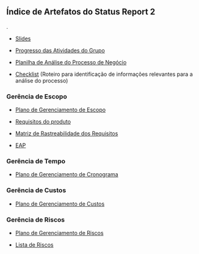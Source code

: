 ## Índice de Artefatos do Status Report 2  
  
 . 

- [Slides](https://www.canva.com/design/DAFd9RNpxTI/xa2yJry0EndrSBHxogWZTg/edit?utm_content=DAFd9RNpxTI&utm_campaign=designshare&utm_medium=link2&utm_source=sharebutton)

- [Progresso das Atividades do Grupo](https://gainful-zephyr-5c8.notion.site/Projeto-SEGEL-574c847bab1c4842a7b3f8473cb32411)  

- [Planilha de Análise do Processo de Negócio](https://docs.google.com/spreadsheets/d/1GUpxY5dhjrREdxMKTkuqnBW_aiJdIZ2BZmYcIj3e3cQ) 

- [Checklist](https://docs.google.com/spreadsheets/d/1DP6PL4tH3mFxMxzjkvHUGcXXHfqB3rMLFpmBd6XgmPY/edit#gid=1398848070) (Roteiro para identificação de informações relevantes para a análise do processo)

### Gerência de Escopo
- [Plano de Gerenciamento de Escopo](https://docs.google.com/document/d/1Zw34CQJiNeBAfu_6yqHk4OUsp4kgmqWbUl3YpCPC0xA)  

- [Requisitos do produto](https://docs.google.com/document/d/10hPPxG88-_N7ps1KECuQP5Cmd_bqpGngqPFnej09L1c)  

- [Matriz de Rastreabilidade dos Requisitos](https://docs.google.com/spreadsheets/d/1weB-ux4Jhi0G28YOf8wwhlB8hsfnrZbf1V56eMiIUNs/)

- [EAP](https://docs.google.com/document/d/1CjzGsDqvfBAsnrw8ktZK-nQncCbUSpXJ)

### Gerência de Tempo
- [Plano de Gerenciamento de Cronograma](/StatusReport2/PGP/Gerencia%20de%20Tempo_Plano%20de%20Gerenciamento%20de%20Cronograma.pdf)  

### Gerência de Custos
- [Plano de Gerenciamento de Custos](/StatusReport2/PGP/Gerencia%20de%20Custos_Plano%20de%20Gerenciamento%20de%20Custos.pdf) 


### Gerência de Riscos
- [Plano de Gerenciamento de Riscos](https://docs.google.com/document/d/1ztDoxmm3UPzAwohppRFfgBKG5fYrzjSYqghKkTTTfuY)
    
- [Lista de Riscos](https://docs.google.com/spreadsheets/d/1Tl9bK9P0uKBJ8VVcsaeGZjPILJE3SzQ-EBsyWjp2Xro)